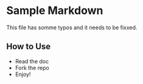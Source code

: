 # Sample Markdown

This file has somme typos and it needs to be fixxed.

## How to Use

- Read the doc
- Fork the repo
- Enjoy!
